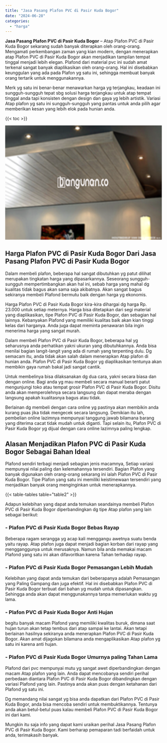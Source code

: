```yaml
---
title: "Jasa Pasang Plafon PVC di Pasir Kuda Bogor"
date: "2024-06-28"
categories: 
  - "harga"
---
```


**Jasa Pasang Plafon PVC di Pasir Kuda Bogor** – Atap Plafon PVC di Pasir Kuda Bogor sekarang sudah banyak diterapkan oleh orang-orang. Mengamati perkembangan zaman yang kian modern, dengan menerapkan atap Plafon PVC di Pasir Kuda Bogor akan menjadikan tampilan tempat tinggal menjadi lebih elegan. Plafond dari material pvc ini sudah amat terkenal sangat banyak diaplikasikan oleh orang-orang. Hal ini disebabkan keunggulan yang ada pada Plafon yg satu ini, sehingga membuat banyak orang tertarik untuk menggunakannya.

Merk yg satu ini benar-benar menawarkan harga yg terjangkau, keadaan ini sungguh-sungguh tepat sbg solusi harga terjangkau untuk atap tempat tinggal anda tapi konsisten dengan design dan gaya yg lebih artistik. Variasi Atap plafon yg satu ini sungguh-sungguh yang pantas untuk anda pilih agar memberikan kesan yang lebih elok pada hunian anda.

{{< toc >}}

![Jasa Pasang Plafon PVC di Pasir Kuda Bogor](/images/flafond-pvc-murah23.png)

## Harga Plafon PVC di Pasir Kuda Bogor Dari Jasa Pasang Plafon PVC di Pasir Kuda Bogor

Dalam membeli plafon, beberapa hal sangat dibutuhkan yg patut dilihat merupakan tingkatan harga yang dipasarkannya. Seseorang sungguh-sungguh mempertimbangkan akan hal ini, sebab harga yang mahal dg kualitas tidak bagus akan sama saja akibatnya. Akan sangat bagus sekiranya membeli Plafond bermutu baik dengan harga yg ekonomis.

Harga Plafon PVC di Pasir Kuda Bogor kira-kira dihargai dg harga Rp. 23.000 untuk setiap meternya. Harga bisa ditetapkan dari segi material yang diaplikasikan, tipe Plafon PVC di Pasir Kuda Bogor, dan sebagian hal lainnya. Kebanyakan Plafond yang memiliki kualitas baik akan kian tinggi kelas dari harganya. Anda juga dapat meminta penawaran bila ingin menerima harga yang sangat murah.

Dalam membeli Plafon PVC di Pasir Kuda Bogor, beberapa hal yg seharusnya anda perhatikan yakni ukuran yang dibutuhkannya. Anda bisa menilai bagian langit-langit yang ada di rumah yang terpenting dulu. Dg semacam itu, anda tidak akan salah dalam menerapkan Atap plafon di hunian anda. Plafon PVC di Pasir Kuda Bogor yg diaplikasikan tentunya akan membikin gaya rumah bakal jadi sangat cantik.

Untuk membelinya bisa dilaksanakan dg dua cara, yakni secara biasa dan dengan online. Bagi anda yg mau membeli secara manual berarti patut mengunjungi toko atau tempat grosir Plafon PVC di Pasir Kuda Bogor. Disitu anda akan memperolehnya secara langsung dan dapat meraba dengan langsung apakah kualitasnya bagus atau tidak.

Berlainan dg membeli dengan cara online yg pastinya akan membikin anda kurang puas jika tidak mengecek secara langsung. Demikian itu lah, pembelian online lazimnya mempunyai tanggung jawab bilamana barang yang diterima cacat tidak mudah untuk diganti. Tapi selain itu, Plafon PVC di Pasir Kuda Bogor yg dijual dengan cara online lazimnya paling lengkap.

## Alasan Menjadikan Plafon PVC di Pasir Kuda Bogor Sebagai Bahan Ideal

Plafond sendiri terbagi menjadi sebagian jenis macamnya, Setiap variasi mempunyai nilai paling dan kelemahannya tersendiri. Bagian Plafon yang banyak digunakan oleh orang-orang sekarang ini ialah Plafon PVC di Pasir Kuda Bogor. Tipe Plafon yang satu ini memiliki keistimewaan tersendiri yang menjadikan banyak orang menginginkan untuk menerapkannya.

{{< table-tables table="table2" >}}

Adapun kelebihan yang dapat anda temukan seandainya membeli Plafon PVC di Pasir Kuda Bogor diperbandingkan dg tipe Atap plafon yang lain sebagai berikut:

### \- Plafon PVC di Pasir Kuda Bogor Bebas Rayap

Beberapa ragam serangga yg acap kali menggangu awetnya suatu benda yaitu rayap. Atap plafon juga dapat menjadi bagian korban dari rayap yang mengganggunya untuk merusaknya. Namun bila anda memakai macam Plafond yang satu ini akan difavoritkan karena Tahan terhadap rayap.

### \- Plafon PVC di Pasir Kuda Bogor Pemasangan Lebih Mudah

Kelebihan yang dapat anda temukan dari beberapanya adalah Pemasangan yang Paling Gampang dan juga efektif. Hal ini disebabkan Plafon PVC di Pasir Kuda Bogor terbuat dari bahan yg mudah untuk dipasangkan. Sehingga anda akan dapat menggunakannya tanpa memerlukan waktu yg lama.

### \- Plafon PVC di Pasir Kuda Bogor Anti Hujan

begitu banyak macam Plafond yang memiliki kwalitas buruk, dimana saat hujan turun akan tetap tembus dari atap sampai ke lantai. Akan tetapi berlainan hasilnya sekiranya anda menerapkan Plafon PVC di Pasir Kuda Bogor. Akan amat dijagokan bilamana anda mengaplikasikan Atap plafon yg satu ini karena anti hujan.

### \- Plafon PVC di Pasir Kuda Bogor Umurnya paling Tahan Lama

Plafond dari pvc mempunyai mutu yg sangat awet diperbandingkan dengan macam Atap plafon yang lain. Anda dapat mencobanya sendiri perihal perbedaan diantara Plafon PVC di Pasir Kuda Bogor dibandingkan dengan variasi Plafond yang lain. Pastinya anda akan puas dengan ketahanan dari Plafond yg satu ini.

Dg memandang nilai sangat yg bisa anda dapatkan dari Plafon PVC di Pasir Kuda Bogor, anda bisa mencoba sendiri untuk membuktikannya. Tentunya anda akan betul-betul puas kalau membeli Plafon PVC di Pasir Kuda Bogor ini dari kami.

Mungkin itu saja info yang dapat kami uraikan perihal Jasa Pasang Plafon PVC di Pasir Kuda Bogor. Kami berharap pemaparan tadi berfaidah untuk anda, terimakasih banyak.
